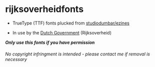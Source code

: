 # rijksoverheidfonts

* TrueType (TTF) fonts plucked from [studiodumbar/ezines](https://github.com/studiodumbar/ezines/tree/master/assets/type)

* In use by the [Dutch Government](https://www.government.nl/contact) (Rijksoverheid)

_**Only use this fonts if you have permission**_

###### No copyright infringment is intended - please contact me if removal is necessary


